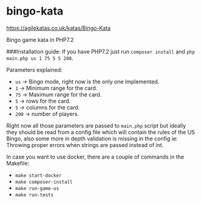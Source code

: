 # bingo-kata
https://agilekatas.co.uk/katas/Bingo-Kata

Bingo game kata in PHP7.2

###Installation guide:
If you have PHP7.2 just run `composer install` and
`php main.php us 1 75 5 5 200`.

Parameters explained:
- `us` -> Bingo mode, right now is the only one implemented.
- `1` -> Minimum range for the card.
- `75` -> Maximum range for the card.
- `5` -> rows for the card.
- `5` -> columns for the card.
- `200` -> number of players.

Right now all those parameters are passed to `main.php` script but ideally they should
be read from a config file which will contain the rules of the US Bingo, also some more
in depth validation is missing in the config ie: Throwing proper errors when strings are passed
instead of int.

In case you want to use docker, there are a couple of commands in the Makefile:
- `make start-docker`
- `make composer-install`
- `make run-game-us`
- `make run-tests`